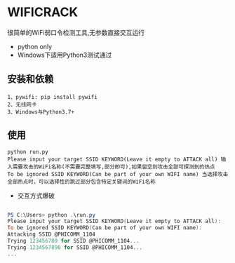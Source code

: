 WIFICRACK
======

很简单的WiFi弱口令检测工具,无参数直接交互运行
* python only
* Windows下适用Python3测试通过

安装和依赖
-------------

	1、pywifi: pip install pywifi
	2、无线网卡
	3、Windows与Python3.7+

    
使用
-------------

```
python run.py
Please input your target SSID KEYWORD(Leave it empty to ATTACK all) 输入需要攻击的WiFi名称(不需要完整填写,部分即可),如果留空则攻击全部可探测到的热点
To be ignored SSID KEYWORD(Can be part of your own WIFI name) 当选择攻击全部热点时，可以选择性的跳过部分包含特定关键词的WiFi名称
```

 * 交互方式爆破


```powershell

PS C:\Users> python .\run.py                                                            
Please input your target SSID KEYWORD(Leave it empty to ATTACK all):    1104
To be ignored SSID KEYWORD(Can be part of your own WIFI name):
Attacking SSID @PHICOMM_1104
Trying 123456789 for SSID @PHICOMM_1104...
Trying 1234567890 for SSID @PHICOMM_1104...
...
```
